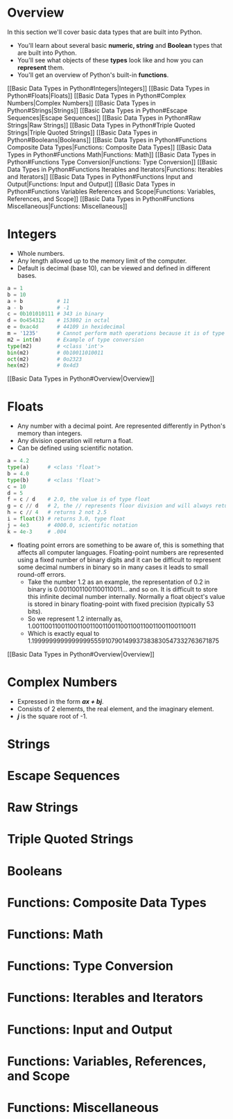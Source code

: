 # Overview
In this section we'll cover basic data types that are built into Python.
- You'll learn about several basic **numeric, string** and **Boolean** types that are built into Python.
- You'll see what objects of these **types** look like and how you can **represent** them.
- You'll get an overview of Python's built-in **functions**.

[[Basic Data Types in Python#Integers|Integers]]
[[Basic Data Types in Python#Floats|Floats]]
[[Basic Data Types in Python#Complex Numbers|Complex Numbers]]
[[Basic Data Types in Python#Strings|Strings]]
[[Basic Data Types in Python#Escape Sequences|Escape Sequences]]
[[Basic Data Types in Python#Raw Strings|Raw Strings]]
[[Basic Data Types in Python#Triple Quoted Strings|Triple Quoted Strings]]
[[Basic Data Types in Python#Booleans|Booleans]]
[[Basic Data Types in Python#Functions Composite Data Types|Functions: Composite Data Types]]
[[Basic Data Types in Python#Functions Math|Functions: Math]]
[[Basic Data Types in Python#Functions Type Conversion|Functions: Type Conversion]]
[[Basic Data Types in Python#Functions Iterables and Iterators|Functions: Iterables and Iterators]]
[[Basic Data Types in Python#Functions Input and Output|Functions: Input and Output]]
[[Basic Data Types in Python#Functions Variables References and Scope|Functions: Variables, References, and Scope]]
[[Basic Data Types in Python#Functions Miscellaneous|Functions: Miscellaneous]]

# Integers
- Whole numbers.
- Any length allowed up to the memory limit of the computer.
- Default is decimal (base 10), can be viewed and defined in different bases.
``` Python
a = 1
b = 10
a + b           # 11
a - b           # -1
c = 0b101010111 # 343 in binary
d = 0o454312    # 153802 in octal
e = 0xac4d      # 44109 in hexidecimal
m = '1235'      # Cannot perform math operations because it is of type str not int, will cause a TypeError
m2 = int(m)     # Example of type conversion
type(m2)        # <class 'int'>
bin(m2)         # 0b10011010011
oct(m2)         # 0o2323
hex(m2)         # 0x4d3
```

[[Basic Data Types in Python#Overview|Overview]]

# Floats
- Any number with a decimal point. Are represented differently in Python's memory than integers.
- Any division operation will return a float.
- Can be defined using scientific notation.
```Python
a = 4.2
type(a)      # <class 'float'>
b = 4.0
type(b)      # <class 'float'>
c = 10
d = 5
f = c / d    # 2.0, the value is of type float
g = c // d   # 2, the // represents floor division and will always return a value of type int
h = c // 4   # returns 2 not 2.5
i = float(3) # returns 3.0, type float
j = 4e3      # 4000.0, scientific notation 
k = 4e-3     # .004
```

- floating point errors are something to be aware of, this is something that affects all computer languages. Floating-point numbers are represented using a fixed number of binary digits and it can be difficult to represent some decimal numbers in binary so in many cases it leads to small round-off errors. 
	- Take the number 1.2 as an example, the representation of 0.2 in binary is 0.00110011001100110011... and so on. It is difficult to store this infinite decimal number internally. Normally a float object's value is stored in binary floating-point with fixed precision (typically 53 bits).
	- So we represent 1.2 internally as, 1.0011001100110011001100110011001100110011001100110011
	- Which is exactly equal to 1.1999999999999999555910790149937383830547332763671875

[[Basic Data Types in Python#Overview|Overview]]

# Complex Numbers
- Expressed in the form ***ax + bj***. 
- Consists of 2 elements, the real element, and the imaginary element.
- ***j*** is the square root of -1.   
# Strings

# Escape Sequences

# Raw Strings

# Triple Quoted Strings

# Booleans

# Functions: Composite Data Types

# Functions: Math

# Functions: Type Conversion

# Functions: Iterables and Iterators

# Functions: Input and Output

# Functions: Variables, References, and Scope

# Functions: Miscellaneous